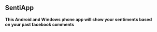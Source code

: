 ## SentiApp

**This Android and Windows phone app will show your sentiments based on your past facebook comments**
